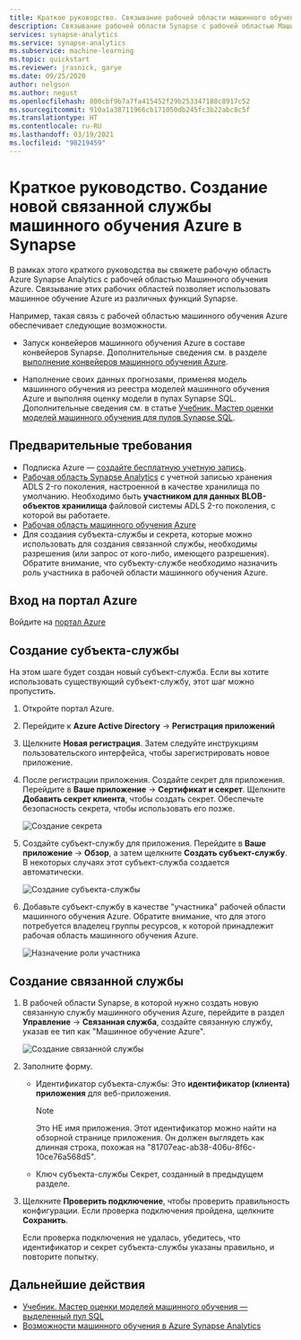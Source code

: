 ```yaml
---
title: Краткое руководство. Связывание рабочей области машинного обучения Azure
description: Связывание рабочей области Synapse с рабочей областью Машинного обучения Azure
services: synapse-analytics
ms.service: synapse-analytics
ms.subservice: machine-learning
ms.topic: quickstart
ms.reviewer: jrasnick, garye
ms.date: 09/25/2020
author: nelgson
ms.author: negust
ms.openlocfilehash: 800cbf9b7a7fa415452f29b253347188c8917c52
ms.sourcegitcommit: 910a1a38711966cb171050db245fc3b22abc8c5f
ms.translationtype: HT
ms.contentlocale: ru-RU
ms.lasthandoff: 03/19/2021
ms.locfileid: "98219459"
---
```

# <a name="quickstart-create-a-new-azure-machine-learning-linked-service-in-synapse"></a>Краткое руководство. Создание новой связанной службы машинного обучения Azure в Synapse

В рамках этого краткого руководства вы свяжете рабочую область Azure Synapse Analytics с рабочей областью Машинного обучения Azure. Связывание этих рабочих областей позволяет использовать машинное обучение Azure из различных функций Synapse.

Например, такая связь с рабочей областью машинного обучения Azure обеспечивает следующие возможности.

- Запуск конвейеров машинного обучения Azure в составе конвейеров Synapse. Дополнительные сведения см. в разделе [выполнение конвейеров машинного обучения Azure](../../data-factory/transform-data-machine-learning-service.md).

- Наполнение своих данных прогнозами, применяя модель машинного обучения из реестра моделей машинного обучения Azure и выполняя оценку модели в пулах Synapse SQL. Дополнительные сведения см. в статье [Учебник. Мастер оценки моделей машинного обучения для пулов Synapse SQL](tutorial-sql-pool-model-scoring-wizard.md).

## <a name="prerequisites"></a>Предварительные требования

- Подписка Azure — [создайте бесплатную учетную запись](https://azure.microsoft.com/free/).
- [Рабочая область Synapse Analytics](../get-started-create-workspace.md) с учетной записью хранения ADLS 2-го поколения, настроенной в качестве хранилища по умолчанию. Необходимо быть **участником для данных BLOB-объектов хранилища** файловой системы ADLS 2-го поколения, с которой вы работаете.
- [Рабочая область машинного обучения Azure](../../machine-learning/how-to-manage-workspace.md)
- Для создания субъекта-службы и секрета, которые можно использовать для создания связанной службы, необходимы разрешения (или запрос от кого-либо, имеющего разрешения). Обратите внимание, что субъекту-службе необходимо назначить роль участника в рабочей области машинного обучения Azure.

## <a name="sign-in-to-the-azure-portal"></a>Вход на портал Azure

Войдите на [портал Azure](https://portal.azure.com/)

## <a name="create-a-service-principal"></a>Создание субъекта-службы

На этом шаге будет создан новый субъект-служба. Если вы хотите использовать существующий субъект-службу, этот шаг можно пропустить.
1. Откройте портал Azure. 

1. Перейдите к **Azure Active Directory** -> **Регистрация приложений**

1. Щелкните **Новая регистрация**. Затем следуйте инструкциям пользовательского интерфейса, чтобы зарегистрировать новое приложение.

1. После регистрации приложения. Создайте секрет для приложения. Перейдите в **Ваше приложение** -> **Сертификат и секрет**. Щелкните **Добавить секрет клиента**, чтобы создать секрет. Обеспечьте безопасность секрета, чтобы использовать его позже.

   ![Создание секрета](media/quickstart-integrate-azure-machine-learning/quickstart-integrate-azure-machine-learning-createsp-00a.png)

1. Создайте субъект-службу для приложения. Перейдите в **Ваше приложение** -> **Обзор**, а затем щелкните **Создать субъект-службу**. В некоторых случаях этот субъект-служба создается автоматически.

   ![Создание субъекта-службы](media/quickstart-integrate-azure-machine-learning/quickstart-integrate-azure-machine-learning-createsp-00b.png)

1. Добавьте субъект-службу в качестве "участника" рабочей области машинного обучения Azure. Обратите внимание, что для этого потребуется владелец группы ресурсов, к которой принадлежит рабочая область машинного обучения Azure.

   ![Назначение роли участника](media/quickstart-integrate-azure-machine-learning/quickstart-integrate-azure-machine-learning-createsp-00c.png)

## <a name="create-a-linked-service"></a>Создание связанной службы

1. В рабочей области Synapse, в которой нужно создать новую связанную службу машинного обучения Azure, перейдите в раздел **Управление** -> **Связанная служба**, создайте связанную службу, указав ее тип как "Машинное обучение Azure".

   ![Создание связанной службы](media/quickstart-integrate-azure-machine-learning/quickstart-integrate-azure-machine-learning-create-linked-service-00a.png)

2. Заполните форму.

   - Идентификатор субъекта-службы: Это **идентификатор (клиента) приложения** для веб-приложения.
  
     > [!NOTE]
     > Это НЕ имя приложения. Этот идентификатор можно найти на обзорной странице приложения. Он должен выглядеть как длинная строка, похожая на "81707eac-ab38-406u-8f6c-10ce76a568d5".

   - Ключ субъекта-службы Секрет, созданный в предыдущем разделе.

3. Щелкните **Проверить подключение**, чтобы проверить правильность конфигурации. Если проверка подключения пройдена, щелкните **Сохранить**.

   Если проверка подключения не удалась, убедитесь, что идентификатор и секрет субъекта-службы указаны правильно, и повторите попытку.

## <a name="next-steps"></a>Дальнейшие действия

- [Учебник. Мастер оценки моделей машинного обучения — выделенный пул SQL](tutorial-sql-pool-model-scoring-wizard.md)
- [Возможности машинного обучения в Azure Synapse Analytics](what-is-machine-learning.md)